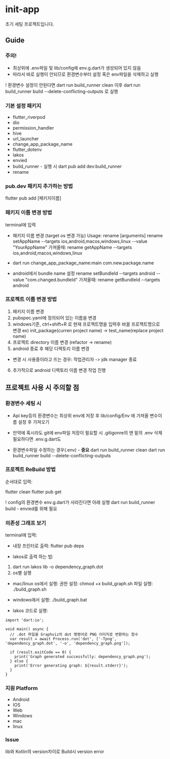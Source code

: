 # init-app

초기 세팅 프로젝트입니다.

## Guide

### 주의!
- 최상위에 .env파일 및 lib/config에 env.g.dart가 생성되어 있지 않음
- 따라서 바로 실행이 안되므로 환경변수부터 설정 혹은 env파일을 삭제하고 실행

! 환경변수 설정이 안된다면
dart run build_runner clean 이후
dart run build_runner build --delete-conflicting-outputs 로 실행

### 기본 설정 패키지

- flutter_riverpod
- dio
- permission_handler
- hive
- url_launcher
- change_app_package_name
- flutter_dotenv
- lakos
- envied
- build_runner - 실행 시 dart pub add dev:build_runner
- rename

### pub.dev 패키지 추가하는 방법

flutter pub add [패키지이름]

### 패키지 이름 변경 방법

terminal에 입력

- 패키지 이름 변경 (target os 변경 가능) Usage: rename <command> [arguments]
rename setAppName --targets ios,android,macos,windows,linux --value "YourAppName"
가져올때: rename getAppName --targets ios,android,macos,windows,linux

- dart run change_app_package_name:main com.new.package.name

+ android에서 bundle name 설정
rename setBundleId --targets android --value "com.changed.bundleId"
가져올때: rename getBundleId --targets android

### 프로젝트 이름 변경 방법

1. 패키지 이름 변경
2. pubspec.yaml에 정의되어 있는 이름을 변경
3. windows기준, ctrl+shift+R 로 현재 프로젝트명을 입력후 바꿀 프로젝트명으로 변경
ex) init_package(curren project name) -> test_name(replace project name)
4. 프로젝트 directory 이름 변경 (refactor -> rename)
5. android 종료 후 해당 디렉토리 이름 변경
- 변경 시 사용중이라고 뜨는 경우: 작업관리자 -> jdk manager 종료
6. 추가적으로 android 디렉토리 이름 변경 작업 진행

## 프로젝트 사용 시 주의할 점

### 환경변수 세팅 시

- Api key등의 환경변수는 최상위 env에 저장 후 lib/config/Env 에 가져올 변수이름 설정 후 가져오기
- 만약에 혹시라도 git에 env파일 저장이 필요할 시 .gitigonre의 맨 밑의 .env 삭제 필요하다면 .env.g.dart도

- 환경변수파일 수정하는 경우(.env) - **중요**
dart run build_runner clean
dart run build_runner build --delete-conflicting-outputs

### 프로젝트 ReBuild 방법

순서대로 입력:

flutter clean
flutter pub get

! config의 환경변수 env.g.dart가 사라진다면 아래 실행
dart run build_runner build - envied를 위해 필요

### 의존성 그래프 보기

terminal에 입력:

- 내장 프린터로 출력: flutter pub deps

- lakos로 출력 하는 법:

1. dart run lakos lib -o dependency_graph.dot
2. os별 실행
- mac/linux os에서 실행:
권한 설정: chmod +x build_graph.sh
파일 실행: ./build_graph.sh
- windows에서 실행: ./build_graph.bat

- lakos 코드로 실행:
```
import 'dart:io';

void main() async {
  // .dot 파일을 Graphviz의 dot 명령어로 PNG 이미지로 변환하는 함수
  var result = await Process.run('dot', ['-Tpng', 'dependency_graph.dot', '-o', 'dependency_graph.png']);

  if (result.exitCode == 0) {
    print('Graph generated successfully: dependency_graph.png');
  } else {
    print('Error generating graph: ${result.stderr}');
  }
}
```

### 지원 Platform

- Android
- IOS
- Web
- Windows
- mac
- linux


### Issue
lib와 Kotlin의 version차이로 Build시 version error
